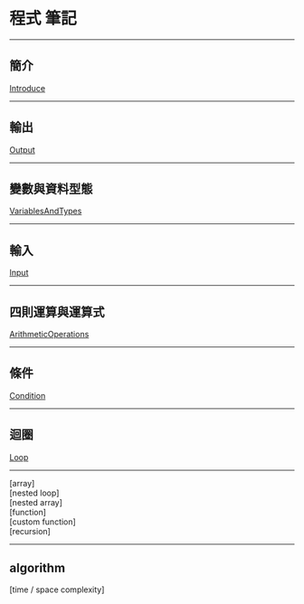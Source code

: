 # **程式 筆記**

---

## 簡介

[Introduce](https://github.com/Vincenttainan/CppTeachingNote/blob/main/01_introduce.md)

---

## 輸出

[Output](https://github.com/Vincenttainan/CppTeachingNote/blob/main/02_output.md)

---

## 變數與資料型態

[VariablesAndTypes](https://github.com/Vincenttainan/CppTeachingNote/blob/main/03_variablesAndTypes.md)

---

## 輸入  
[Input](https://github.com/Vincenttainan/CppTeachingNote/blob/main/04_input.md)  

---

## 四則運算與運算式

[ArithmeticOperations](https://github.com/Vincenttainan/CppTeachingNote/blob/main/05_arithmeticOperations.md)

---

## 條件
[Condition](https://github.com/Vincenttainan/CppTeachingNote/blob/main/06_condition.md)  

---

## 迴圈
[Loop]()  

---

[array]  
[nested loop]  
[nested array]  
[function]  
[custom function]  
[recursion]  

---

## algorithm  

[time / space complexity]
